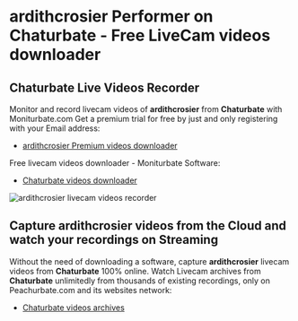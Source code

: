 # ardithcrosier Performer on Chaturbate - Free LiveCam videos downloader

## Chaturbate Live Videos Recorder

Monitor and record livecam videos of **ardithcrosier** from **Chaturbate** with Moniturbate.com
Get a premium trial for free by just and only registering with your Email address:
* [ardithcrosier Premium videos downloader](https://moniturbate.com/request-demo-licence-key.html)

Free livecam videos downloader - Moniturbate Software:
* [Chaturbate videos downloader](https://moniturbate.com/moniturbate-download-software.html)

![ardithcrosier livecam videos recorder](https://peachurnet.com/templates/moniturbate-software.png)


## Capture ardithcrosier videos from the Cloud and watch your recordings on Streaming

Without the need of downloading a software, capture **ardithcrosier** livecam videos from **Chaturbate** 100% online.
Watch Livecam archives from **Chaturbate** unlimitedly from thousands of existing recordings, only on Peachurbate.com and its websites network:
* [Chaturbate videos archives](https://peachurnet.com/)